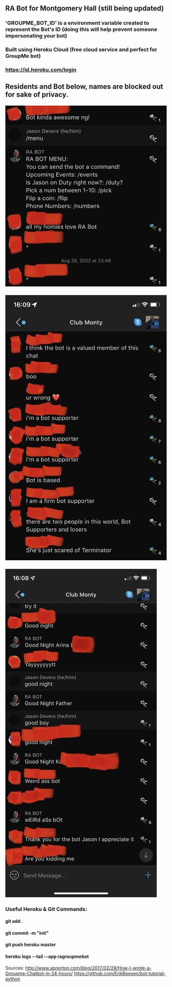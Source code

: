 ## RA Bot for Montgomery Hall (still being updated)


### 'GROUPME_BOT_ID' is a environment variable created to represent the Bot's ID (doing this will help prevent someone impersonating your bot)


### Built using Heroku Cloud (free cloud service and perfect for GroupMe bot) 
### https://id.heroku.com/login

## Residents and Bot below, names are blocked out for sake of privacy.
### ![alt text](/images/pic1.jpeg)
### ![alt text](/images/pic2.jpeg)
### ![alt text](/images/pic3.jpeg)

### Useful Heroku & Git Commands:
#### git add . 
#### git commit -m "init"
#### git push heroku master
#### heroku logs --tail --app ragroupmebot


Sources:
http://www.apnorton.com/blog/2017/02/28/How-I-wrote-a-Groupme-Chatbot-in-24-hours/
https://github.com/ErikBoesen/bot-tutorial-python
